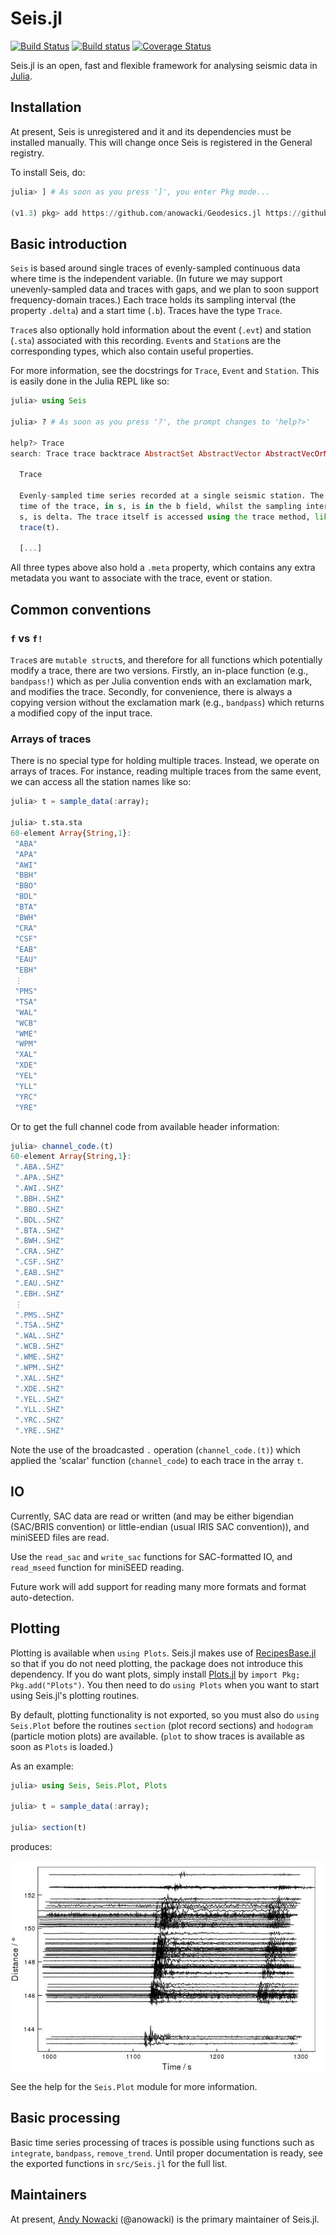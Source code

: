 # Seis.jl

[![Build Status](https://travis-ci.org/anowacki/Seis.jl.svg?branch=master)](https://travis-ci.org/anowacki/Seis.jl)
[![Build status](https://ci.appveyor.com/api/projects/status/hke9896kt8shr0ch?svg=true)](https://ci.appveyor.com/project/AndyNowacki/seis-jl)
[![Coverage Status](https://coveralls.io/repos/github/anowacki/Seis.jl/badge.svg?branch=master)](https://coveralls.io/github/anowacki/Seis.jl?branch=master)

Seis.jl is an open, fast and flexible framework for analysing seismic
data in [Julia](https://julialang.org).

## Installation

At present, Seis is unregistered and it and its dependencies must be
installed manually.  This will change once Seis is registered in
the General registry.

To install Seis, do:

```julia
julia> ] # As soon as you press ']', you enter Pkg mode...

(v1.3) pkg> add https://github.com/anowacki/Geodesics.jl https://github.com/anowacki/Seis.jl
```

## Basic introduction

`Seis` is based around single traces of evenly-sampled continuous data where
time is the independent variable.  (In future we may support unevenly-sampled
data and traces with gaps, and we plan to soon support frequency-domain traces.)
Each trace holds its sampling interval (the property `.delta`) and a start time
(`.b`).  Traces have the type `Trace`.

`Trace`s also optionally hold information about the event (`.evt`) and station
(`.sta`) associated with this recording.  `Event`s and `Station`s are the
corresponding types, which also contain useful properties.

For more information, see the docstrings for `Trace`, `Event` and `Station`.
This is easily done in the Julia REPL like so:

```julia
julia> using Seis

julia> ? # As soon as you press '?', the prompt changes to 'help?>'

help?> Trace
search: Trace trace backtrace AbstractSet AbstractVector AbstractVecOrMat

  Trace

  Evenly-sampled time series recorded at a single seismic station. The start
  time of the trace, in s, is in the b field, whilst the sampling interval, in
  s, is delta. The trace itself is accessed using the trace method, like
  trace(t).

  [...]
```

All three types above also hold a `.meta` property, which contains any extra
metadata you want to associate with the trace, event or station.

## Common conventions

### `f` vs `f!`
`Trace`s are `mutable struct`s, and therefore for all functions which
potentially modify a trace, there are two versions.  Firstly, an in-place
function (e.g., `bandpass!`) which as per Julia convention ends with an
exclamation mark, and modifies the trace.  Secondly, for convenience, there
is always a copying version without the exclamation mark (e.g., `bandpass`)
which returns a modified copy of the input trace.

### Arrays of traces
There is no special type for holding multiple traces.  Instead, we operate
on arrays of traces.  For instance, reading multiple traces from the same
event, we can access all the station names like so:

```julia
julia> t = sample_data(:array);

julia> t.sta.sta
60-element Array{String,1}:
 "ABA"
 "APA"
 "AWI"
 "BBH"
 "BBO"
 "BDL"
 "BTA"
 "BWH"
 "CRA"
 "CSF"
 "EAB"
 "EAU"
 "EBH"
 ⋮    
 "PMS"
 "TSA"
 "WAL"
 "WCB"
 "WME"
 "WPM"
 "XAL"
 "XDE"
 "YEL"
 "YLL"
 "YRC"
 "YRE"
```

Or to get the full channel code from available header information:

```julia
julia> channel_code.(t)
60-element Array{String,1}:
 ".ABA..SHZ"
 ".APA..SHZ"
 ".AWI..SHZ"
 ".BBH..SHZ"
 ".BBO..SHZ"
 ".BDL..SHZ"
 ".BTA..SHZ"
 ".BWH..SHZ"
 ".CRA..SHZ"
 ".CSF..SHZ"
 ".EAB..SHZ"
 ".EAU..SHZ"
 ".EBH..SHZ"
 ⋮          
 ".PMS..SHZ"
 ".TSA..SHZ"
 ".WAL..SHZ"
 ".WCB..SHZ"
 ".WME..SHZ"
 ".WPM..SHZ"
 ".XAL..SHZ"
 ".XDE..SHZ"
 ".YEL..SHZ"
 ".YLL..SHZ"
 ".YRC..SHZ"
 ".YRE..SHZ"
```

Note the use of the broadcasted `.` operation (`channel_code.(t)`) which applied
the 'scalar' function (`channel_code`) to each trace in the array `t`.

## IO

Currently, SAC data are read or written (and may be either bigendian
(SAC/BRIS convention) or little-endian (usual IRIS SAC convention)), and
miniSEED files are read.

Use the `read_sac` and `write_sac` functions for SAC-formatted IO,
and `read_mseed` function for miniSEED reading.

Future work will add support for reading many more formats and format
auto-detection.

## Plotting

Plotting is available when `using Plots`.  Seis.jl
makes use of [RecipesBase.jl](https://github.com/JuliaPlots/RecipesBase.jl)
so that if you do not need plotting, the package does not introduce this
dependency.  If you do want plots, simply install [Plots.jl](https://github.com/JuliaPlots/Plots.jl)
by `import Pkg; Pkg.add("Plots")`.  You then need to do `using Plots` when you
want to start using Seis.jl's plotting routines.

By default,
plotting functionality is not exported, so you must also do `using Seis.Plot`
before the routines `section` (plot record sections) and `hodogram` (particle
motion plots) are available.  (`plot` to show traces is available as soon
as `Plots` is loaded.)

As an example:

```julia
julia> using Seis, Seis.Plot, Plots

julia> t = sample_data(:array);

julia> section(t)
```

produces:

![Record section](docs/record_section.jpg)

See the help for the `Seis.Plot` module for more information.

## Basic processing

Basic time series processing of traces is possible using functions such as
`integrate`, `bandpass`, `remove_trend`.  Until proper documentation is
ready, see the exported functions in `src/Seis.jl` for the full list.

## Maintainers

At present, [Andy Nowacki](mailto:a.nowacki@leeds.ac.uk) (@anowacki) is
the primary maintainer of Seis.jl.
